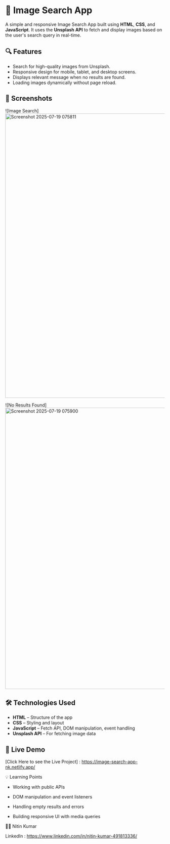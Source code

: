 # 🌄 Image Search App

A simple and responsive Image Search App built using **HTML**, **CSS**, and **JavaScript**. It uses the **Unsplash API** to fetch and display images based on the user's search query in real-time.

## 🔍 Features

- Search for high-quality images from Unsplash.
- Responsive design for mobile, tablet, and desktop screens.
- Displays relevant message when no results are found.
- Loading images dynamically without page reload.

## 📸 Screenshots

![Image Search] <img width="1894" height="899" alt="Screenshot 2025-07-19 075811" src="https://github.com/user-attachments/assets/f3907371-1787-4667-b5b1-6917d64781c1" />

![No Results Found] <img width="1868" height="889" alt="Screenshot 2025-07-19 075900" src="https://github.com/user-attachments/assets/a9d55ae0-3ed5-47dc-8ac4-d1c1a28b9cf2" />


## 🛠️ Technologies Used

- **HTML** – Structure of the app
- **CSS** – Styling and layout
- **JavaScript** – Fetch API, DOM manipulation, event handling
- **Unsplash API** – For fetching image data

## 🚀 Live Demo

 [Click Here to see the Live Project] : https://image-search-app-nk.netlify.app/


💡 Learning Points
* Working with public APIs

* DOM manipulation and event listeners

* Handling empty results and errors

* Building responsive UI with media queries


👨‍💻 Nitin Kumar


LinkedIn : https://www.linkedin.com/in/nitin-kumar-491813336/


